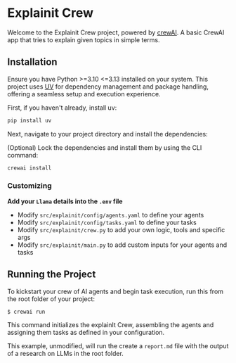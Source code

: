# Explainit Crew

Welcome to the Explainit Crew project, powered by [crewAI](https://crewai.com). A basic CrewAI app that tries to explain given topics in simple terms.


## Installation

Ensure you have Python >=3.10 <=3.13 installed on your system. This project uses [UV](https://docs.astral.sh/uv/) for dependency management and package handling, offering a seamless setup and execution experience.

First, if you haven't already, install uv:

```bash
pip install uv
```

Next, navigate to your project directory and install the dependencies:

(Optional) Lock the dependencies and install them by using the CLI command:
```bash
crewai install
```
### Customizing

**Add your `Llama` details into the `.env` file**

- Modify `src/explainit/config/agents.yaml` to define your agents
- Modify `src/explainit/config/tasks.yaml` to define your tasks
- Modify `src/explainit/crew.py` to add your own logic, tools and specific args
- Modify `src/explainit/main.py` to add custom inputs for your agents and tasks

## Running the Project

To kickstart your crew of AI agents and begin task execution, run this from the root folder of your project:

```bash
$ crewai run
```

This command initializes the explainIt Crew, assembling the agents and assigning them tasks as defined in your configuration.

This example, unmodified, will run the create a `report.md` file with the output of a research on LLMs in the root folder.
